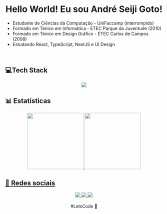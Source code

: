 <h1 align="center">Hello World! Eu sou André Seiji Goto!</h1>
	<ul>
		<li>
			Estudante de Ciências da Computação - UniFaccamp (interrompido)
		</li>
		<li>
			Formado em Ténico em Informática - ETEC Parque da Juventude (2010)
		</li>
		<li>
			Formado em Ténico em Design Gráfico - ETEC Carlos de Campos (2008)
		</li>
		<li>
			Estudando React, TypeScript, NestJS e UI Design
		</li>
	</ul>

<br>

<h2>💻Tech Stack</h2> 
<div align="center">
	<img src="https://skillicons.dev/icons?i=js,vue,ts,react,html,css,sass,bootstrap,tailwind,vite"/> 
</div>

<h2>📊 Estatísticas </h2>
<div align="center">
  <a href="https://github.com/andreseijigoto">
  <img height="180em" src="https://github-readme-stats.vercel.app/api?username=andreseijigoto&show_icons=true&theme=dracula&include_all_commits=true&count_private=true"/>
  <img height="180em" src="https://github-readme-stats.vercel.app/api/top-langs/?username=andreseijigoto&layout=compact&langs_count=7&theme=dracula"/>
</div>

<h2>📱 Redes sociais</h2>
<div align="center">
	<a href="https://www.linkedin.com/in/andregoto/"> 
		<img src="https://img.shields.io/badge/LinkedIn-0077B5?style=for-the-badge&logo=linkedin&logoColor=white" />
	</a>	
	<a href="mailto:andreseijigoto@gmail.com"> 
		<img src="https://img.shields.io/badge/Gmail-D14836?style=for-the-badge&logo=gmail&logoColor=white" />
	</a>
	<a href="https://www.instagram.com/andreseijigoto/"> 
		<img src="https://img.shields.io/badge/Instagram-E4405F?style=for-the-badge&logo=instagram&logoColor=white" />
	</a>
  <br>
  <br>
  <span align="center"> #LetsCode 🚀</span>
</div>
